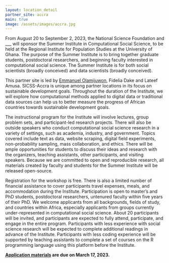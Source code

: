 ```yaml
---
layout: location_detail
partner_site: accra
main: true
image: /assets/images/accra.jpg
---
```


From August 20 to September 2, 2023, the National Science Foundation and \_\_\_ will sponsor the Summer Institute in Computational Social Science, to be held at the Regional Institute for Population Studies at the University of Ghana. The purpose of the Summer Institute is to bring together graduate students, postdoctoral researchers, and beginning faculty interested in computational social science. The Summer Institute is for both social scientists (broadly conceived) and data scientists (broadly conceived).

This partner site is led by <a href="https://e.olamijuwon.com/" target="_blank">Emmanuel Olamijuwon</a>, Fidelia Dake and Lateef Amusa. SICSS-Accra is unique among partner locations in its focus on sustainable development goals. Throughout the duration of the Institute, we will explore how computational methods applied to digital data or traditional data sources can help us to better measure the progress of  African countries towards sustainable development goals. 

The instructional program for the Institute will involve lectures, group problem sets, and participant-led research projects. There will also be outside speakers who conduct computational social science research in a variety of settings, such as academia, industry, and government. Topics covered include text as data, website scraping, digital field experiments, non-probability sampling, mass collaboration, and ethics. There will be ample opportunities for students to discuss their ideas and research with the organizers, teaching assistants, other participants, and visiting speakers. Because we are committed to open and reproducible research, all materials created by faculty and students for the Summer Institute will be released open-source.

Registration for the workshop is free. There is also a limited number of financial assistance to cover participants travel expenses, meals, and accommodation during the Institute. Participation is open to master’s and PhD students, postdoctoral researchers, untenured faculty within five years of their PhD. We welcome applicants from all backgrounds, fields of study, and countries within Africa, especially applicants from groups currently under-represented in computational social science. About 20 participants will be invited, and participants are expected to fully attend, participate, and engage in the entire program. Participants with less experience with social science research will be expected to complete additional readings in advance of the Institute. Participants with less coding experience will be supported by teaching assistants to complete a set of courses on the R programming language using this platform before the Institute.

**[Application materials](https://sicss.io/2023/accra/apply) are due on March 17, 2023.**

